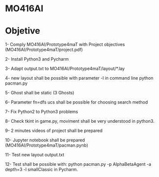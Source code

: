 # MO416AI

# Objetive
1- Comply MO416AI/Prototype4maT with Project objectives (MO416AI/Prototype4maT/project.pdf)

2- Install Python3 and Pycharm

3- Adapt output.txt to MO416AI/Prototype4maT/layout/*.lay

4- new layout shall be possible with parameter -l in command line python pacman.py

5- Ghost shall be static (3 Ghosts)

6- Parameter fn=dfs ucs shall be possible for choosing search method

7- Fix Python2 to Python3 problems

8- Check tkint in game.py, moviment shall be very understood in python3.

9- 2 minutes videos of project shall be prepared

10- Jupyter notebook shall be prepared (MO416AI/Prototype4maT/pacman.pynb)

11- Test new layout output.txt

12- Test shall be possible with: python pacman.py -p AlphaBetaAgent -a depth=3 -l smallClassic in Pycharm.
